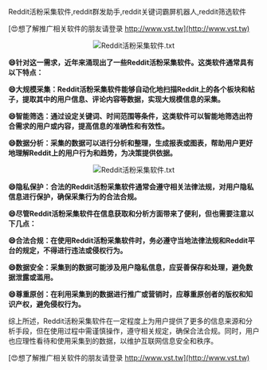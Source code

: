 Reddit活粉采集软件,reddit群发助手,reddit关键词霸屏机器人,reddit筛选软件

[😍想了解推广相关软件的朋友请登录 http://www.vst.tw](http://www.vst.tw)

 <center><img src="https://vst.tw/MP4/tuiguang/png/5.png" alt="Reddit活粉采集软件.txt"></center>

**😄针对这一需求，近年来涌现出了一些Reddit活粉采集软件。这类软件通常具有以下特点：**

**😄大规模采集：Reddit活粉采集软件能够自动化地扫描Reddit上的各个板块和帖子，提取其中的用户信息、评论内容等数据，实现大规模信息的采集。**

**😄智能筛选：通过设定关键词、时间范围等条件，这类软件可以智能地筛选出符合需求的用户或内容，提高信息的准确性和有效性。**

**😄数据分析：采集的数据可以进行分析和整理，生成报表或图表，帮助用户更好地理解Reddit上的用户行为和趋势，为决策提供依据。**

 <center><img src="https://vst.tw/MP4/tuiguang/png/1.png" alt="Reddit活粉采集软件.txt"></center>

**😄隐私保护：合法的Reddit活粉采集软件通常会遵守相关法律法规，对用户隐私信息进行保护，确保采集行为的合法合规。**

**😄尽管Reddit活粉采集软件在信息获取和分析方面带来了便利，但也需要注意以下几点：**

**😄合法合规：在使用Reddit活粉采集软件时，务必遵守当地法律法规和Reddit平台的规定，不得进行违法或侵权行为。**

**😄数据安全：采集到的数据可能涉及用户隐私信息，应妥善保存和处理，避免数据泄露或滥用。**

**😄尊重原创：在利用采集到的数据进行推广或营销时，应尊重原创者的版权和知识产权，避免侵权行为。**

综上所述，Reddit活粉采集软件在一定程度上为用户提供了更多的信息来源和分析手段，但在使用过程中需谨慎操作，遵守相关规定，确保合法合规。同时，用户也应理性看待和使用采集到的数据，以维护互联网信息安全和秩序。

[😍想了解推广相关软件的朋友请登录 http://www.vst.tw](http://www.vst.tw)



